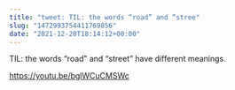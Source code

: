 ```yaml
---
title: "tweet: TIL: the words “road” and “stree"
slug: "1472993754411769856"
date: "2021-12-20T18:14:12+00:00"
---
```

TIL: the words “road” and “street” have different meanings. 

https://youtu.be/bglWCuCMSWc